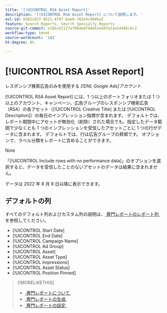 ```yaml
---
title: '[!UICONTROL RSA Asset Report]'
description: '[!UICONTROL RSA Asset Report] について説明します。'
exl-id: 6582c837-9521-479f-bae0-782e4c404ba2
feature: Search Reports, Search Specialty Reports
source-git-commit: e16bc62127a708de8f4deb1eddfa53a14405cbc2
workflow-type: tm+mt
source-wordcount: '141'
ht-degree: 0%

---
```


# [!UICONTROL RSA Asset Report]

レスポンシブ検索広告のみを使用する *[!DNL Google Ads]アカウント*

[!UICONTROL RSA Asset Report] には、1 つ以上のポートフォリオまたは 1 つ以上のアカウント、キャンペーン、広告グループのレスポンシブ検索広告（RSA）の各アセット（[!UICONTROL Creative Title] または [!UICONTROL Description]）の毎日のインプレッション指標が含まれます。 デフォルトでは、レポート期間中にアセットが無効化（削除）された場合でも、指定したデータ範囲で少なくとも 1 つのインプレッションを受信したアセットごとに 1 つの行がデータに含まれます。 デフォルトでは、行は広告グループの昇順です。 オプションで、ラベル分類をレポートに含めることができます。

>[!NOTE]
>
>「[!UICONTROL Include rows with no performance data]」のオプションを選択すると、データを受信したことのないアセットのデータは結果に含まれません。

データは 2022 年 8 月 8 日以降に表示できます。<!-- Later: You can view data for the previous 36 months. -->

## デフォルトの列

すべてのデフォルト列およびカスタム列の説明は、[&#x200B; 専門レポートのレポート列 &#x200B;](specialty-report-columns.md) を参照してください。

* [!UICONTROL Start Date]
* [!UICONTROL End Date]
* [!UICONTROL Campaign Name]
* [!UICONTROL Ad Group]
* [!UICONTROL Asset]
* [!UICONTROL Asset Type]
* [!UICONTROL Impressions]
* [!UICONTROL Asset Status]
* [!UICONTROL Position Pinned]

>[!MORELIKETHIS]
>
>* [&#x200B; 専門レポートについて &#x200B;](specialty-report-about.md)
>* [&#x200B; 専門レポートの生成 &#x200B;](specialty-report-generate.md)
>* [&#x200B; 専門レポートの設定 &#x200B;](specialty-report-settings.md)
